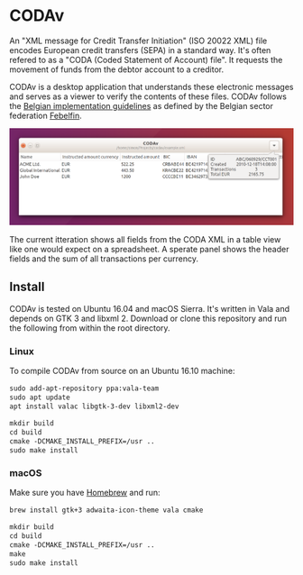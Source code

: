 # CODAv

An "XML message for Credit Transfer Initiation" (ISO 20022 XML) file encodes European credit transfers (SEPA) in a standard way. It's often refered to as a "CODA (Coded Statement of Account) file". It requests the movement of funds from the debtor account to a creditor.

CODAv is a desktop application that understands these electronic messages and serves as a viewer to verify the contents of these files. CODAv follows the [Belgian implementation guidelines](https://www.febelfin.be/sites/default/files/files/standard-credit_transfer-xml-v31-en_0.pdf) as defined by the Belgian sector federation [Febelfin](https://www.febelfin.be).

![Screenshot](data/Screenshot.png)

The current itteration shows all fields from the CODA XML in a table view like one would expect on a spreadsheet. A sperate panel shows the header fields and the sum of all transactions per currency.

## Install

CODAv is tested on Ubuntu 16.04 and macOS Sierra. It's written in Vala and depends on GTK 3 and libxml 2. Download or clone this repository and run the following from within the root directory.

### Linux

To compile CODAv from source on an Ubuntu 16.10 machine:

```
sudo add-apt-repository ppa:vala-team
sudo apt update
apt install valac libgtk-3-dev libxml2-dev
```

```
mkdir build
cd build
cmake -DCMAKE_INSTALL_PREFIX=/usr ..
sudo make install
```

### macOS

Make sure you have [Homebrew](https://brew.sh/) and run:

```
brew install gtk+3 adwaita-icon-theme vala cmake
```

```
mkdir build
cd build
cmake -DCMAKE_INSTALL_PREFIX=/usr ..
make
sudo make install
```

